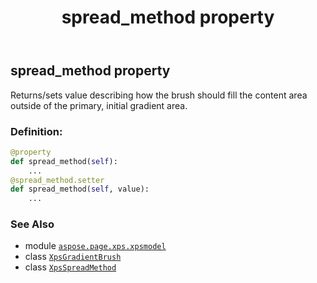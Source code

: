 ﻿---
title: spread_method property
second_title: Aspose.Page for Python via .NET API References
description: 
type: docs
weight: 60
url: /python-net/aspose.page.xps.xpsmodel/xpsgradientbrush/spread_method/
is_root: false
---

## spread_method property


Returns/sets value describing how the brush should fill the content area outside of the primary,
initial gradient area.
### Definition:
```python
@property
def spread_method(self):
    ...
@spread_method.setter
def spread_method(self, value):
    ...
```

### See Also
* module [`aspose.page.xps.xpsmodel`](../../)
* class [`XpsGradientBrush`](/page/python-net/aspose.page.xps.xpsmodel/xpsgradientbrush)
* class [`XpsSpreadMethod`](/page/python-net/aspose.page.xps.xpsmodel/xpsspreadmethod)
